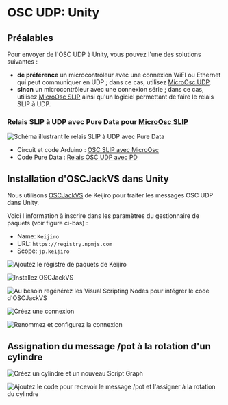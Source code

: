 # OSC UDP: Unity

## Préalables

Pour envoyer de l'OSC UDP à Unity, vous pouvez l'une des solutions suivantes :
* **de préférence** un microcontrôleur avec une connexion WiFI ou Ethernet qui peut communiquer en UDP ; dans ce cas, utilisez [MicroOsc UDP](../osc_udp/osc_udp.md).
* **sinon** un microcontrôleur avec une connexion série ; dans ce cas, utilisez [MicroOsc SLIP](../osc_slip/osc_slip.md) ainsi qu'un logiciel permettant de faire le relais SLIP à UDP.

### Relais SLIP à UDP avec Pure Data pour [MicroOsc SLIP](../osc_slip/osc_slip.md)

![Schéma illustrant le relais SLIP à UDP avec Pure Data](osc_slip_pd_udp_unity.svg)

* Circuit et code Arduino : [OSC SLIP avec MicroOsc](../osc_slip/osc_slip.md)
* Code Pure Data : [Relais OSC UDP avec PD](../pd/relais_osc_slip_udp.md)

## Installation d'OSCJackVS dans Unity

Nous utilisons [OSCJackVS](https://github.com/keijiro/OscJackVS) de Keijiro pour traiter les messages OSC UDP dans Unity.

Voici l'information à inscrire dans les paramètres du gestionnaire de paquets (voir figure ci-bas) :
* Name: `Keijiro`
* URL: `https://registry.npmjs.com`
* Scope: `jp.keijiro`


![Ajoutez le régistre de paquets de Keijiro](./Diapositive1.SVG)

![Installez OSCJackVS](./Diapositive2.SVG)

![Au besoin regénérez les Visual Scripting Nodes pour intégrer le code d'OSCJackVS](./Diapositive7.SVG)

![Créez une connexion](./Diapositive3.SVG)

![Renommez et configurez la connexion](./Diapositive4.SVG)

## Assignation du message /pot à la rotation d'un cylindre

![Créez un cylindre et un nouveau Script Graph](./Diapositive5.SVG)

![Ajoutez le code pour recevoir le message /pot et l'assigner à la rotation du cylindre](./Diapositive6.SVG)
